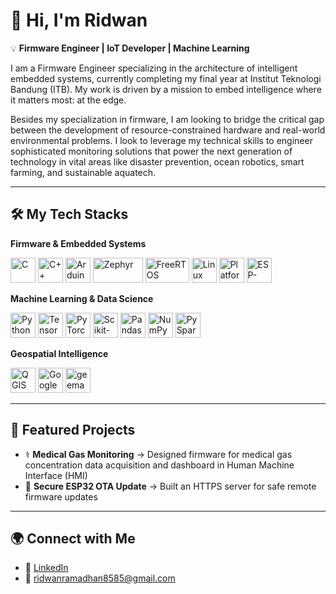 # 👋 Hi, I'm Ridwan

💡 **Firmware Engineer | IoT Developer | Machine Learning**

I am a Firmware Engineer specializing in the architecture of intelligent embedded systems, currently completing my final year at Institut Teknologi Bandung (ITB). My work is driven by a mission to embed intelligence where it matters most: at the edge.

Besides my specialization in firmware, I am looking to bridge the critical gap between the development of resource-constrained hardware and real-world environmental problems. I look to leverage my technical skills to engineer sophisticated monitoring solutions that power the next generation of technology in vital areas like disaster prevention, ocean robotics, smart farming, and sustainable aquatech.

---

## 🛠️ My Tech Stacks

**Firmware & Embedded Systems**

<p align="left">
<img src="https://upload.wikimedia.org/wikipedia/commons/1/18/C_Programming_Language.svg" alt="C" width="40" height="40"/>
<img src="https://cdn.jsdelivr.net/gh/devicons/devicon/icons/cplusplus/cplusplus-original.svg" alt="C++" width="40" height="40"/>
<img src="https://cdn.jsdelivr.net/gh/devicons/devicon/icons/arduino/arduino-original-wordmark.svg" alt="Arduino" width="40" height="40"/>
<img src="https://www.zephyrproject.org/wp-content/uploads/2023/03/Zephyr_color-13.png" alt="Zephyr" width="80" height="40"/>
<img src="https://upload.wikimedia.org/wikipedia/commons/3/3e/FreeRTOS_logo_2005.svg" alt="FreeRTOS" width="70" height="40"/>
<img src="https://cdn.jsdelivr.net/gh/devicons/devicon/icons/linux/linux-original.svg" alt="Linux" width="40" height="40"/>
<img src="https://cdn.platformio.org/images/platformio-logo.17fdc3bc.png" alt="PlatformIO" width="40" height="40"/>
<img src="https://arcanesciencelab.wordpress.com/wp-content/uploads/2022/12/espressif-systems-logo.png" alt="ESP-IDF" width="40" height="40"/>
</p>

**Machine Learning & Data Science**

<p align="left">
<img src="https://cdn.jsdelivr.net/gh/devicons/devicon/icons/python/python-original.svg" alt="Python" width="40" height="40"/>
<img src="https://cdn.jsdelivr.net/gh/devicons/devicon/icons/tensorflow/tensorflow-original.svg" alt="TensorFlow" width="40" height="40"/>
<img src="https://cdn.jsdelivr.net/gh/devicons/devicon/icons/pytorch/pytorch-original.svg" alt="PyTorch" width="40" height="40"/>
<img src="https://cdn.jsdelivr.net/gh/devicons/devicon/icons/scikitlearn/scikitlearn-original.svg" alt="Scikit-learn" width="40" height="40"/>
<img src="https://cdn.jsdelivr.net/gh/devicons/devicon/icons/pandas/pandas-original.svg" alt="Pandas" width="40" height="40"/>
<img src="https://cdn.jsdelivr.net/gh/devicons/devicon/icons/numpy/numpy-original.svg" alt="NumPy" width="40" height="40"/>
<img src="https://cdn.jsdelivr.net/gh/devicons/devicon/icons/apachespark/apachespark-original-wordmark.svg" alt="PySpark" height="40"/>
</p>

**Geospatial Intelligence**

<p align="left">
<img src="https://upload.wikimedia.org/wikipedia/commons/9/91/QGIS_logo_new.svg" alt="QGIS" width="40" height="40"/>
<img src="https://icons.iconarchive.com/icons/carlosjj/google-jfk/128/earth-engine-icon.png" alt="Google Earth Engine" width="40" height="40"/>
<img src="https://book.geemap.org/_static/logo.png" alt="geemap" width="40" height="40"/>
</p>

---

## 📂 Featured Projects

- ⚕️ **Medical Gas Monitoring** → Designed firmware for medical gas concentration data acquisition and dashboard in Human Machine Interface (HMI)
- 🔐 **Secure ESP32 OTA Update** → Built an HTTPS server for safe remote firmware updates

---

## 🌍 Connect with Me

- 💼 [LinkedIn](https://www.linkedin.com/in/your-link)
- 📧 [ridwanramadhan8585@gmail.com](mailto:ridwanramadhan8585@gmail.com)
